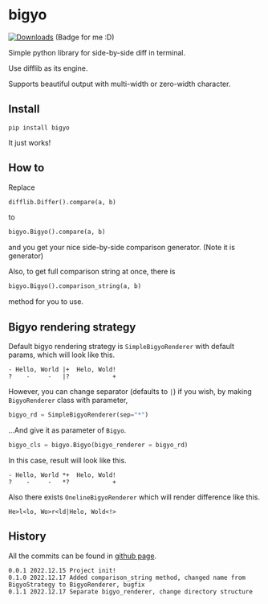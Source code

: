 # bigyo

[![Downloads](https://pepy.tech/badge/bigyo)](https://pepy.tech/project/bigyo)
(Badge for me :D)

Simple python library for side-by-side diff in terminal.

Use difflib as its engine.

Supports beautiful output with multi-width or zero-width character.

## Install

```
pip install bigyo
```

It just works!

## How to

Replace 
```py
difflib.Differ().compare(a, b)
```
to
```py
bigyo.Bigyo().compare(a, b)
```
and you get your nice side-by-side comparison generator. (Note it is generator)

Also, to get full comparison string at once, there is
```py
bigyo.Bigyo().comparison_string(a, b)
```
method for you to use.

## Bigyo rendering strategy

Default bigyo rendering strategy is `SimpleBigyoRenderer` with default params, which will look like this.
```
- Hello, World |+  Helo, Wold!
?    -     -   |?            +
```

However, you can change separator (defaults to `|`) if you wish, by making `BigyoRenderer` class with parameter,
```py
bigyo_rd = SimpleBigyoRenderer(sep="*")
```
...And give it as parameter of `Bigyo`.
```py
bigyo_cls = bigyo.Bigyo(bigyo_renderer = bigyo_rd)
```

In this case, result will look like this.
```
- Hello, World *+  Helo, Wold!
?    -     -   *?            +
```

Also there exists `OnelineBigyoRenderer` which will render difference like this.
```
He>l<lo, Wo>r<ld|Helo, Wold<!>
```

## History

All the commits can be found in [github page](https://github.com/dhnam/bigyo).

```
0.0.1 2022.12.15 Project init!
0.1.0 2022.12.17 Added comparison_string method, changed name from BigyoStrategy to BigyoRenderer, bugfix
0.1.1 2022.12.17 Separate bigyo_renderer, change directory structure
```
